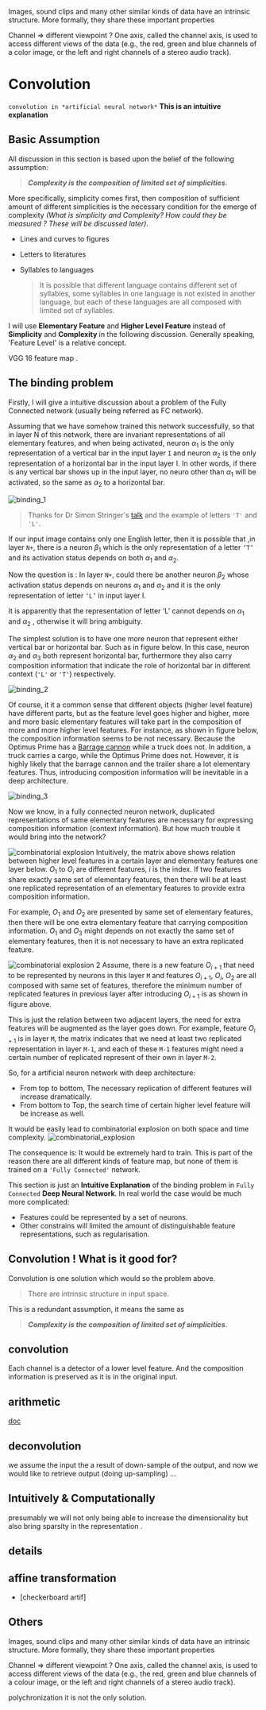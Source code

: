 
Images, sound clips and many other similar kinds of data have an intrinsic structure. More formally, they share these important properties

Channel ⇒ different viewpoint ?
One axis, called the channel axis, is used to access different views of the data (e.g., the red, green and blue channels of a color image, or the left and right channels of a stereo audio track).


# Convolution
`convolution in *artificial neural network*`
**This is an intuitive explanation**


## Basic Assumption
All discussion in this section is based upon the belief of the following assumption:

> **_Complexity is the composition of limited set of simplicities_**.

More specifically, simplicity comes first, then composition of sufficient amount of different simplicities is the necessary condition for the emerge of complexity *(What is simplicity and Complexity? How could they be measured ? These will be discussed later)*.

- Lines and curves to figures
- Letters to literatures
- Syllables to languages  

  > It is possible that different language contains different set of syllables, some syllables in one language is not existed in another language, but each of these languages are all composed with limited set of syllables.


I will use **Elementary Feature** and **Higher Level Feature** instead of **Simplicity** and **Complexity** in the following discussion. Generally speaking, 'Feature Level' is a relative concept.

VGG 16 feature map .

## The binding problem
Firstly, I will give a intuitive discussion about a problem of the Fully Connected network (usually being referred as FC network).

Assuming that we have somehow trained this network successfully, so that in layer N of this network, there are invariant representations of all elementary features, and when being activated, neuron $\alpha_1$  is the only representation of a vertical bar in the input layer `I` and neuron $\alpha_2$ is the only representation of a horizontal bar in the input layer I.  In other words, if there is any vertical bar shows up in the input layer, no neuro other than $\alpha_1$ will be activated, so the same as $\alpha_2$ to a horizontal bar.

![binding_1](../imgs/binding_1.png)

> Thanks for Dr Simon Stringer's [talk](https://www.youtube.com/watch?v=j4kjGso_Ze0&t=183s) and the example of letters `'T'` and `'L'`.

If our input image contains only one English letter, then it is possible that ,in layer `N+`, there is a neuron $\beta_1$ which is the only representation of a letter `‘T’` and its activation status depends on both $\alpha_1$ and $\alpha_2$.

Now the question is : In layer `N+`, could there be another neuron $\beta_2$ whose activation status depends on neurons $\alpha_1$ and $\alpha_2$ and it is the only representation of letter `‘L’` in input layer I.

It is apparently that the representation of letter ‘L’ cannot depends on  $\alpha_1$ and $\alpha_2$ , otherwise it will bring ambiguity.

The simplest solution is to have one more neuron that represent either vertical bar or horizontal bar.  Such as in figure below. In this case, neuron $\alpha_2$ and $\alpha_3$ both represent horizontal bar, furthermore they also carry composition information that indicate the role of horizontal bar in different context (`'L'` or `'T'`) respectively.

![binding_2](../imgs/binding_2.png)



Of course, it it a common sense that different objects (higher level feature) have different parts, but as the feature level goes higher and higher, more and more basic elementary features will take part in the composition of more and more higher level features. For instance, as shown in figure below, the composition information seems to be not necessary. Because the Optimus Prime has a [Barrage cannon](https://tfwiki.net/wiki/Barrage_cannon) while a truck does not. In addition, a truck carries a cargo, while the Optimus Prime does not. However, it is highly likely that the barrage cannon and the trailer share a lot elementary features. Thus, introducing composition information will be inevitable in a deep architecture.

![binding_3](../imgs/binding_3.jpg)

Now we know, in a fully connected neuron network, duplicated representations of same elementary features are necessary for expressing composition information (context information). But how much trouble it would bring into the network?

![combinatorial explosion](../imgs/binding_combinatorial_1.png)
Intuitively, the matrix above shows relation between higher level features in a certain layer and elementary features one layer below.
$O_1$ to $O_i$ are different features, $i$ is the index. If two features share exactly same set of elementary features, then there will be at least one replicated representation of an elementary features to provide extra composition information.

For example, $O_1$ and $O_2$ are presented by same set of elementary features, then there will be one extra elementary feature that carrying composition information. $O_1$ and $O_3$ might depends on not exactly the same set of elementary features, then it is not necessary to have an extra replicated feature.

![combinatorial explosion 2](../imgs/binding_combinatorial_2.png)
Assume, there is a new feature $O_{i+1}$ that need to be represented by neurons in this layer `M` and features $O_{i+1}$, $O_i$, $O_2$ are all composed with same set of features, therefore the minimum number of replicated features in previous layer after introducing $O_{i+1}$ is as shown in figure above.

This is just the relation between two adjacent layers, the need for extra features will be augmented as the layer goes down. For example, feature $O_{i+1}$ is in layer `M`, the matrix indicates that we need at least two replicated representation in layer `M-1`, and each of these `M-1` features might need a certain number of replicated represent of their own in layer `M-2`.

So, for a artificial neuron network with deep architecture:   
- From top to bottom, The necessary replication of different features will increase dramatically.
- From bottom to Top, the search time of certain higher level feature will be increase as well.

It would be easily lead to combinatorial explosion on both space and time complexity.
![combinatorial_explosion](../imgs/combinatorial-explosion.jpeg)

The consequence is: It would be extremely hard to train. This is part of the reason there are all different kinds of feature map, but none of them is trained on a `'Fully Connected'` network.

This section is just an **Intuitive Explanation** of the binding problem in `Fully Connected` **Deep Neural Network**. In real world the case would be much more complicated:

- Features could be represented by a set of neurons.
- Other constrains will limited the amount of distinguishable feature representations, such as regularisation.

## Convolution ! What is it good for?
Convolution is one solution which would so the problem above.

> There are intrinsic structure in input space.

This is a redundant assumption, it means the same as

> **_Complexity is the composition of limited set of simplicities_**.

## convolution
Each channel is a detector of a lower level feature.  And the composition information is preserved as it is in the original input.

## arithmetic

[doc](https://arxiv.org/pdf/1603.07285.pdf)

## deconvolution
we assume the input the a result of down-sample of the output, and now we would like to retrieve output (doing up-sampling) ...

## Intuitively & Computationally

presumably we will not only being able to increase the dimensionality but also bring sparsity in the representation .
## details

## affine transformation
- [checkerboard artif]





## **Others**

Images, sound clips and many other similar kinds of data have an intrinsic structure. More formally, they share these important properties

Channel ⇒ different viewpoint ?
One axis, called the channel axis, is used to access different views of the data (e.g., the red, green and blue channels of a colour image, or the left and right channels of a stereo audio track).

[^fn1]:http://www.quotedb.com/quotes/2112

polychronization it is not the only solution.
